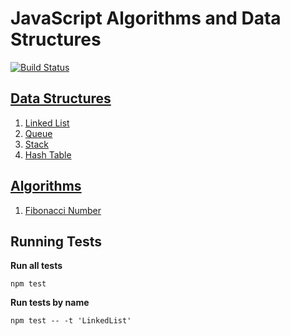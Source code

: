 # JavaScript Algorithms and Data Structures

[![Build Status](https://travis-ci.org/trekhleb/javascript-algorithms.svg?branch=master)](https://travis-ci.org/trekhleb/javascript-algorithms)

## [Data Structures](https://github.com/trekhleb/javascript-algorithms/tree/master/src/data-structures)

1. [Linked List](https://github.com/trekhleb/javascript-algorithms/tree/master/src/data-structures/linked-list)
2. [Queue](https://github.com/trekhleb/javascript-algorithms/tree/master/src/data-structures/queue)
3. [Stack](https://github.com/trekhleb/javascript-algorithms/tree/master/src/data-structures/stack)
4. [Hash Table](https://github.com/trekhleb/javascript-algorithms/tree/master/src/data-structures/hash-table)

## [Algorithms](https://github.com/trekhleb/javascript-algorithms/tree/master/src/algorithms)

1. [Fibonacci Number](https://github.com/trekhleb/javascript-algorithms/tree/master/src/algorithms/fibonacci)

## Running Tests

**Run all tests**
```
npm test
```

**Run tests by name**
```
npm test -- -t 'LinkedList'
```
